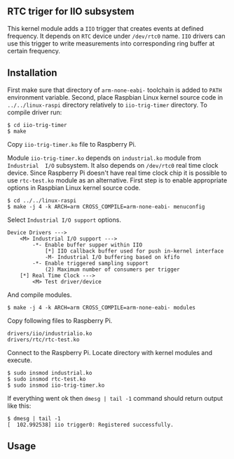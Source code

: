 ## RTC triger for IIO subsystem ##

This kernel module adds a `IIO` trigger that creates events at defined 
frequency. It depends on `RTC` device under `/dev/rtc0` name. `IIO` drivers can 
use this trigger to write measurements into corresponding ring buffer at certain 
frequency. 

## Installation ##

First make sure that directory of `arm-none-eabi-` toolchain is added to `PATH` 
environment variable. Second, place Raspbian Linux kernel source code in 
`../../linux-raspi` directory relatively to `iio-trig-timer` directory. To 
compile driver run:

```
$ cd iio-trig-timer
$ make
```

Copy `iio-trig-timer.ko` file to Raspberry Pi.

Module `iio-trig-timer.ko` depends on `industrial.ko` module from `Industrial 
I/O` subsystem. It also depends on `/dev/rtc0` real time clock device. Since 
Raspberry Pi doesn't have real time clock chip it is possible to use 
`rtc-test.ko` module as an alternative. First step is to enable appropriate 
options in Raspbian Linux kernel source code.

```
$ cd ../../linux-raspi
$ make -j 4 -k ARCH=arm CROSS_COMPILE=arm-none-eabi- menuconfig
```

Select `Industrial I/O support` options.

```
Device Drivers --->
    <M> Industrial I/O support --->
        -*- Enable buffer supper within IIO
            [*] IIO callback buffer used for push in-kernel interface
            -M- Industrial I/O buffering based on kfifo
        -*- Enable triggered sampling support
            (2) Maximum number of consumers per trigger
    [*] Real Time Clock --->
        <M> Test driver/device
```

And compile modules.

```
$ make -j 4 -k ARCH=arm CROSS_COMPILE=arm-none-eabi- modules
```

Copy following files to Raspberry Pi.

```
drivers/iio/industrialio.ko
drivers/rtc/rtc-test.ko
```

Connect to the Raspberry Pi. Locate directory with kernel modules and execute.

```
$ sudo insmod industrial.ko
$ sudo insmod rtc-test.ko
$ sudo insmod iio-trig-timer.ko
```

If everything went ok then `dmesg | tail -1` command should return output like 
this:

```
$ dmesg | tail -1
[  102.992538] iio trigger0: Registered successfully.
```

## Usage ##


